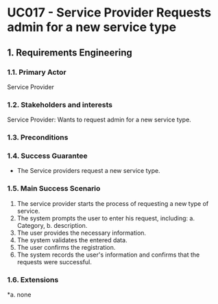 # UC017 - Service Provider Requests admin for a new service type 

## 1. Requirements Engineering

### 1.1. Primary Actor
Service Provider

### 1.2. Stakeholders and interests
Service Provider: Wants to request admin for a new service type.

### 1.3. Preconditions

### 1.4. Success Guarantee
-	The Service providers request a new service type.

### 1.5. Main Success Scenario
1.	The service provider starts the process of requesting a new type of service.
   2.	The system prompts the user to enter his request, including:
   a.	    Category,
   b.	    description.
3.	The user provides the necessary information.
4.	The system validates the entered data.
5.	The user confirms the registration.
6.	The system records the user's information and confirms that the requests were successful.

### 1.6. Extensions
*a. none



